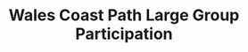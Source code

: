 ---
hackday: 09-cardiff
links:
  code:
  - https://github.com/JosephRedfern/TheAuditTrail
summary: A visual tool based on the Wales Coast Path Aimed at large groups to allow
  them to manage signup, walking and completion of the path. This supports NHS Public
  Health priorities to promote exercise to improve health.Promoting healthier lifestyles
  through walking Aimed at large groups - managing the 1400km Using visual map of
  sections available, signup and completion Fits with Public Health Priorities of
  NHS Wales Aimed at extending access and involvement for all abilities
team:
- Joseph Redfern
- Lorenzo Berger
- Dyfrig Williams
- Ena Lloyd
- '@whatsthepont'
title: Wales Coast Path Large Group Participation
---